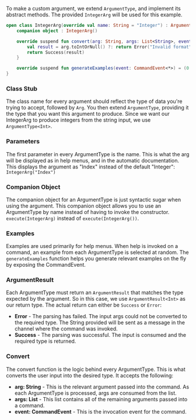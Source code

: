 To make a custom argument, we extend `ArgumentType`, and implement its abstract methods. The provided `IntegerArg` will be used for this example.

```kotlin
open class IntegerArg(override val name: String = "Integer") : ArgumentType<Int> {
    companion object : IntegerArg()

    override suspend fun convert(arg: String, args: List<String>, event: CommandEvent<*>): ArgumentResult<Int> {
        val result = arg.toIntOrNull() ?: return Error("Invalid format")
        return Success(result)
    }

    override suspend fun generateExamples(event: CommandEvent<*>) = (0..10).map { it.toString() }
}
```

### Class Stub
The class name for every argument should reflect the type of data you're trying to accept, followed by `Arg`. You then extend `ArgumentType`, providing it the type that you want this argument to produce. Since we want our IntegerArg to produce integers from the string input, we use `ArgumentType<Int>`.

### Parameters
The first parameter in every ArgumentType is the name. This is what the arg will be displayed as in help menus, and in the automatic documentation. This displays the argument as "Index" instead of the default "Integer": `IntegerArg("Index")`

### Companion Object
The companion object for an ArgumentType is just syntactic sugar when using the argument. This companion object allows you to use an ArgumentType by name instead of having to invoke the constructor. `execute(IntegerArg)` instead of `execute(IntegerArg())`.

### Examples
Examples are used primarily for help menus. When help is invoked on a command, an example from each ArgumentType is selected at random. The `generateExamples` function helps you generate relevant examples on the fly by exposing the CommandEvent.

### ArgumentResult
Each ArgumentType must return an `ArgumentResult` that matches the type expected by the argument. So in this case, we use `ArgumentResult<Int>` as our return type. The actual return can either be `Success` or `Error`:
- **Error** - The parsing has failed. The input args could not be converted to the required type. The String provided will be sent as a message in the channel where the command was invoked.
- **Success** - The parsing was successful. The input is consumed and the required type is returned.

### Convert
The convert function is the logic behind every ArgumentType. This is what converts the user input into the desired type. It accepts the following:
- **arg: String** - This is the relevant argument passed into the command. As each ArgumentType is processed, args are consumed from the list.
- **args: List<String>** - This list contains all of the remaining arguments passed into a command.
- **event: CommandEvent** - This is the invocation event for the command.
